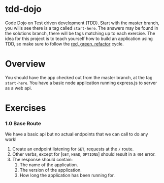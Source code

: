 # tdd-dojo

Code Dojo on Test driven development (TDD). Start with the master branch, you wills see there is a tag called `start-here`. The answers may be found in the solutions branch, there will be tags matching up to each exercise.
The idea for this project is to teach yourself how to build an application using TDD, so make sure to follow the [red, green, refactor](http://blog.cleancoder.com/uncle-bob/2014/12/17/TheCyclesOfTDD.html) cycle.

# Overview

You should have the app checked out from the master branch, at the tag `start-here`. You have a basic node application running express.js to server as a web api.

# Exercises

### 1.0 Base Route
We have a basic api but no actual endpoints that we can call to do any work!

1. Create an endpoint listening for `GET`, requests at the `/` route.
1. Other verbs, except for \[`GET`, `HEAD`, `OPTIONS`\] should result in a `404` error.
1. The response should contain:
    1. The name of the application.
    1. The version of the application.
    1. How long the application has been running for.